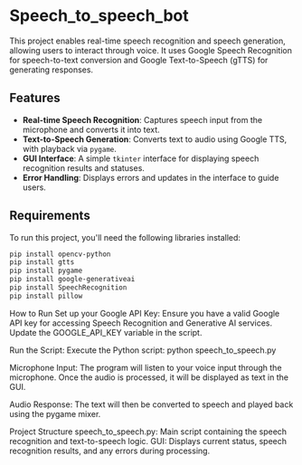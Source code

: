 # Speech_to_speech_bot
This project enables real-time speech recognition and speech generation, allowing users to interact through voice. It uses Google Speech Recognition for speech-to-text conversion and Google Text-to-Speech (gTTS) for generating responses.

## Features
- **Real-time Speech Recognition**: Captures speech input from the microphone and converts it into text.
- **Text-to-Speech Generation**: Converts text to audio using Google TTS, with playback via `pygame`.
- **GUI Interface**: A simple `tkinter` interface for displaying speech recognition results and statuses.
- **Error Handling**: Displays errors and updates in the interface to guide users.

## Requirements
To run this project, you'll need the following libraries installed:

```bash
pip install opencv-python
pip install gtts
pip install pygame
pip install google-generativeai
pip install SpeechRecognition
pip install pillow
```
How to Run
Set up your Google API Key: Ensure you have a valid Google API key for accessing Speech Recognition and Generative AI services. Update the GOOGLE_API_KEY variable in the script.

Run the Script: Execute the Python script: python speech_to_speech.py

Microphone Input: The program will listen to your voice input through the microphone. Once the audio is processed, it will be displayed as text in the GUI.

Audio Response: The text will then be converted to speech and played back using the pygame mixer.

Project Structure
speech_to_speech.py: Main script containing the speech recognition and text-to-speech logic.
GUI: Displays current status, speech recognition results, and any errors during processing.
